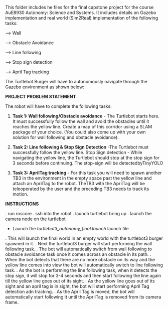 This folder includes he files for the final capstone project for the course AuE8930 Autonomy: Science and Systems. It includes details on Gazebo implementation and real world (Sim2Real) implementation of the following tasks:

--> Wall

--> Obstacle Avoidance

--> Line following

--> Stop sign detection

--> April Tag tracking

The Turtlebot Burger will have to autonomously navigate through the Gazebo environment as shown below:

**PROJECT PROBLEM STATEMENT**

The robot will have to complete the following tasks:

1. **Task 1: Wall following/Obstacle avoidance** -  The Turtlebot starts here. It must successfully follow the wall and avoid the obstacles until it reaches the yellow line. Create a map of this corridor using a SLAM package of your choice. (You could also come up with your own solution for wall following and obstacle avoidance).

2. **Task 2: Line following & Stop Sign Detection** -The Turtlebot must successfully follow the yellow line. Stop Sign detection - While navigating the yellow line, the Turtlebot should stop at the stop sign for 3 seconds before continuing. The stop-sign will be detectedbyTinyYOLO

3. **Task 3: AprilTag tracking** - For this task you will need to spawn another TB3 in the environment in the empty space past the yellow line and attach an AprilTag to the robot. TheTB3 with the AprilTag  will be teleoperated by the user and the preceding TB3 needs to track its motion.


**INSTRUCTIONS**

. run roscore
. ssh into the robot
. launch turtlebot bring up
. launch the camera node on the turtlebot

- Launch the _turtlebot3_autonomy_final.launch_ launch file

. This will launch the final world in an empty world with the turtlebot3 burger spawned in it.
. Next the turtlebot3 burger will start performing the wall following task.
. The bot will automatically switch from wall following to obstacle avoidance task once it comes across an obstacle in its path.
. When the bot detects that there are no more obstacle on its way and the yellow line comes into view the bot will automatically switch to line following task.
. As the bot is performing the line following task, when it detects the stop sign, it will stop for 3-4 seconds and then start following the line again till the yellow line goes out of its sight.
. As the yellow line goes out of its sight and an april tag is in sight, the bot will start performing April Tag detection adn tracking.
. As the April Tag is moved, the bot will automatically start following it until the AprilTag is removed from its camera frame. 
